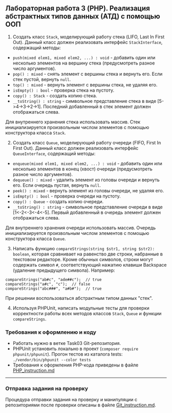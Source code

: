 ##                             Лабораторная работа 3 (PHP). Реализация абстрактных типов данных (АТД) с помощью ООП
1. Создать класс `Stack`, моделирующий работу стека (LIFO, Last In First Out). Данный класс должен реализовать интерфейс `StackInterface`, содержащий методы:
* `push(mixed elem1, mixed elem2, ...) : void` - добавить один или несколько элементов на вершину стека (предусмотреть разное число аргументов).
* `pop() : mixed` - снять элемент с вершины стека и вернуть его. Если стек пустой, вернуть `null`.
* `top() : mixed` - вернуть элемент с вершины стека, не удаляя его.
* `isEmpty() : bool` - проверка стека на пустоту.
* `copy() : Stack` - создать копию стека.
* `__toString() : string` - символьное представление стека в виде [5->4->3->2->1]. Последний добавленный в стек элемент должен отображаться слева.

Для внутреннего хранения стека использовать массив.
Стек инициализируется произвольным числом элементов с помощью конструктора класса `Stack`.

2. Создать класс `Queue`, моделирующий работу очереди (FIFO, First In First Out). Данный класс должен реализовать интерфейс `QueueInterface`, содержащий методы:
* `enqueue(mixed elem1, mixed elem2, ...) : void` - добавить один или несколько элементов в конец (хвост) очереди (предусмотреть разное число аргументов).
* `dequeue() : mixed` - удалить элемент из головы очереди и вернуть его. Если очередь пустая, вернуть `null`.
* `peek() : mixed` - вернуть элемент из головы очереди, не удаляя его.
* `isEmpty() : bool` - проверка очереди на пустоту.
* `copy() : Queue` - создать копию очереди.
* `__toString() : string` - символьное представление очереди в виде [1<-2<-3<-4<-5]. Первый добавленный в очередь элемент должен отображаться слева.

Для внутреннего хранения очереди использовать массив.
Очередь инициализируется произвольным числом элементов с помощью конструктора класса `Queue`.

3. Написать функцию `compareStrings(string $str1, string $str2): boolean`, которая сравнивает на равенство две строки, набранные в текстовом редакторе. Кроме обычных символов, строки могут содержать символ `#`, соответствующий нажатию клавиши Backspace (удаление предыдущего символа). 
Например:
```
compareStrings("ab#c", "ade##c");  // true
compareStrings("a#c", "c");  // false
compareStrings("abc###", "a#b#");  // true
```
При решении воспользоваться абстрактным типом данных "стек". 

4. Используя PHPUnit, написать модульные тесты для проверки корректности работы всех методов классов `Stack`, `Queue` и функции `compareStrings`.

### Требования к оформлению и коду
* Работать нужно в ветке Task03 Git-репозитория.
* PHPUnit установить локально в проект (`composer require phpunit/phpunit`). Прогон тестов из каталога tests: `./vendor/bin/phpunit --color tests`
* Требования к оформления PHP-кода приведены в файле [PHP_instruction.md](PHP_instruction.md)

- - -

### Отправка задания на проверку
Процедура отправки задания на проверку и манипуляции с репозиториями после проверки описаны в файле [Git_instruction.md](Git_instruction.md).
